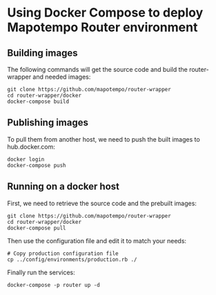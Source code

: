 Using Docker Compose to deploy Mapotempo Router environment
===========================================================

Building images
---------------

The following commands will get the source code and build the router-wrapper
and needed images:

    git clone https://github.com/mapotempo/router-wrapper
    cd router-wrapper/docker
    docker-compose build

Publishing images
-----------------

To pull them from another host, we need to push the built images to
hub.docker.com:

    docker login
    docker-compose push

Running on a docker host
------------------------

First, we need to retrieve the source code and the prebuilt images:

    git clone https://github.com/mapotempo/router-wrapper
    cd router-wrapper/docker
    docker-compose pull

Then use the configuration file and edit it to match your needs:

    # Copy production configuration file
    cp ../config/environments/production.rb ./

Finally run the services:

    docker-compose -p router up -d
